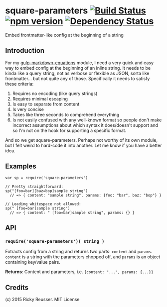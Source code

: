 # square-parameters [![Build Status](https://travis-ci.org/rreusser/square-parameters.svg)](https://travis-ci.org/rreusser/square-parameters) [![npm version](https://badge.fury.io/js/square-parameters.svg)](http://badge.fury.io/js/square-parameters) [![Dependency Status](https://david-dm.org/rreusser/square-parameters.svg)](https://david-dm.org/rreusser/square-parameters)

Embed frontmatter-like config at the beginning of a string


## Introduction

For my [gulp-markdown-equations](https://github.com/rreusser/gulp-markdown-equations) module, I need a very quick and easy way to embed config at the beginning of an inline string. It needs to be kinda like a query string, not as verbose or flexible as JSON, sorta like frontmatter... but not quite any of those. Specifically it needs to satisfy these criteria:

1. Requires no encoding (like query strings)
2. Requires minimal escaping
3. Is easy to separate from content
4. Is very concise
5. Takes like three seconds to comprehend everything
5. Is not easily confused with any well-known format so people don't make incorrect assumptions about which syntax it does/doesn't support and so I'm not on the hook for supporting a specific format.

And so we get square-parameters. Perhaps not worthy of its own module, but I felt weird to hard-code it into another. Let me know if you have a better idea.


## Examples

```
var sp = require('square-parameters')

// Pretty straightforward:
sp("[foo=bar][baz=bop]sample string")
  // => { content: "sample string", params: {foo: "bar", baz: "bop"} }

// Leading whitespace not allowed:
sp(" [foo=bar]sample string")
  // => { content: " [foo=bar]sample string", params: {} }
```


## API

### `require('square-parameters')( string )`
Extracts config from a string and returns two parts: `content` and `params`. `content` is a string with the parameters chopped off, and `params` is an object containing key/value pairs.

**Returns**: Content and parameters, i.e. `{content: "...", params: {...}}`


## Credits

(c) 2015 Ricky Reusser. MIT License
